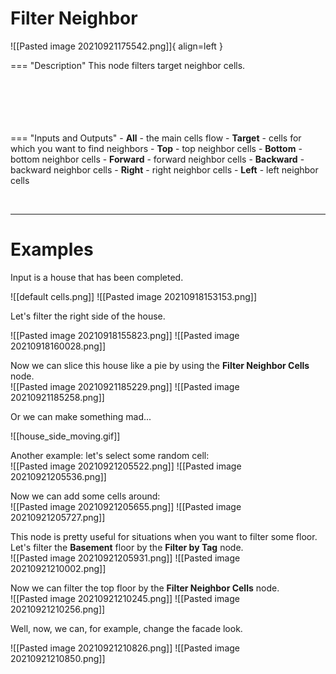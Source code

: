# **Filter Neighbor** 

![[Pasted image 20210921175542.png]]{ align=left }

=== "Description"
	This node filters target neighbor cells.  
	<br /><br /><br /><br /><br />
	
=== "Inputs and Outputs"
	- **All** - the main cells flow
	- **Target** - cells for which you want to find neighbors
	- **Top** - top neighbor cells
	- **Bottom** - bottom neighbor cells
	- **Forward** - forward neighbor cells
	- **Backward** - backward neighbor cells
	- **Right** - right neighbor cells
	- **Left** - left neighbor cells

<br />

--------

# Examples
Input is a house that has been completed.  

![[default cells.png]]
![[Pasted image 20210918153153.png]]

Let's filter the right side of the house.  

![[Pasted image 20210918155823.png]]
![[Pasted image 20210918160028.png]]

Now we can slice this house like a pie by using the **Filter Neighbor Cells** node.  
![[Pasted image 20210921185229.png]]
![[Pasted image 20210921185258.png]]

Or we can make something mad...  

![[house_side_moving.gif]]

Another example: let's select some random cell:  
![[Pasted image 20210921205522.png]]
![[Pasted image 20210921205536.png]]

Now we can add some cells around:  
![[Pasted image 20210921205655.png]]
![[Pasted image 20210921205727.png]]

This node is pretty useful for situations when you want to filter some floor.  
Let's filter the **Basement** floor by the **Filter by Tag** node.  
![[Pasted image 20210921205931.png]]
![[Pasted image 20210921210002.png]]

Now we can filter the top floor by the **Filter Neighbor Cells** node.  
![[Pasted image 20210921210245.png]]
![[Pasted image 20210921210256.png]]

Well, now, we can, for example, change the facade look.  

![[Pasted image 20210921210826.png]]
![[Pasted image 20210921210850.png]]